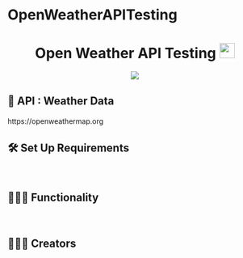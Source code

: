 # OpenWeatherAPITesting

<h1 align="center">Open Weather API Testing <img src="https://media.giphy.com/media/hvRJCLFzcasrR4ia7z/giphy.gif" width="30"></h1>
<p align="center">
  <a href="https://github.com/DenverCoder1/readme-typing-svg"><img src="https://readme-typing-svg.herokuapp.com?center=true&width=500&height=100&lines=API+Weather+Data;Easy+API+Calls+%2C+Easy+Methods%2C+Weather+Data;Junit+%26+Jackson;Ham-Crest+%2C+Mockito+%26+Cucumber"></a>
</p>

## 🤝 API : Weather Data
<h4 align="center"></h4>
https://openweathermap.org
<br>

## 🛠️ Set Up Requirements
<h4 align="center"></h4>
<br>

## 👨🏼‍💻 Functionality
<h4 align="center"></h4>
<br>

## 👨🏻‍🔧 Creators
<h4 align="center"></h4>
<br>



